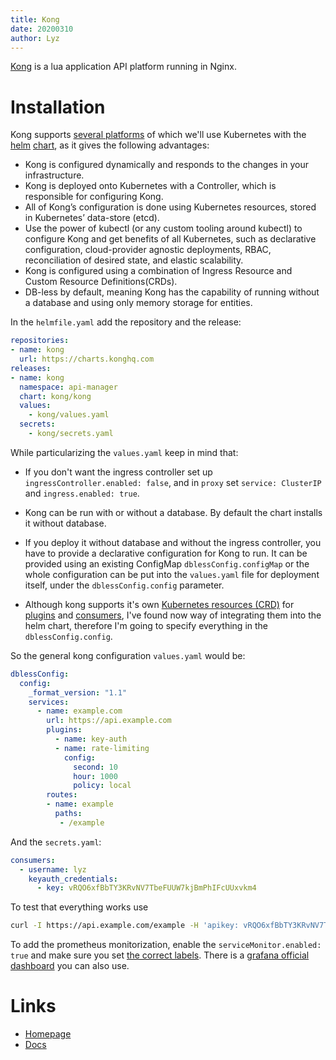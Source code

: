 ```yaml
---
title: Kong
date: 20200310
author: Lyz
---
```


[Kong](https://konghq.com/) is a lua application API platform running in Nginx.

# Installation

Kong supports [several platforms](https://konghq.com/install/) of which we'll
use Kubernetes with the [helm](helm.md)
[chart](https://github.com/Kong/charts/blob/master/charts/kong/README.md), as it
gives the following advantages:

* Kong is configured dynamically and responds to the changes in your
    infrastructure.
* Kong is deployed onto Kubernetes with a Controller, which is responsible for
    configuring Kong.
* All of Kong’s configuration is done using Kubernetes resources, stored in
    Kubernetes’ data-store (etcd).
* Use the power of kubectl (or any custom tooling around kubectl) to configure
    Kong and get benefits of all Kubernetes, such as declarative configuration,
    cloud-provider agnostic deployments, RBAC, reconciliation of desired state,
    and elastic scalability.
* Kong is configured using a combination of Ingress Resource and Custom Resource
    Definitions(CRDs).
* DB-less by default, meaning Kong has the capability of running without
    a database and using only memory storage for entities.

In the `helmfile.yaml` add the repository and the release:

```yaml
repositories:
- name: kong
  url: https://charts.konghq.com
releases:
- name: kong
  namespace: api-manager
  chart: kong/kong
  values:
    - kong/values.yaml
  secrets:
    - kong/secrets.yaml
```

While particularizing the `values.yaml` keep in mind that:

* If you don't want the ingress controller set up `ingressController.enabled:
    false`, and in `proxy` set `service: ClusterIP` and `ingress.enabled:
    true`.
* Kong can be run with or without a database. By default the chart installs it
    without database.
* If you deploy it without database and without the ingress controller, you have
    to provide a declarative configuration for Kong to run. It can be provided
    using an existing ConfigMap `dblessConfig.configMap` or the whole
    configuration can be put into the `values.yaml` file for deployment itself,
    under the `dblessConfig.config` parameter.

* Although kong supports it's own [Kubernetes resources
    (CRD)](https://github.com/Kong/kubernetes-ingress-controller/blob/master/docs/concepts/custom-resources.md)
    for
    [plugins](https://github.com/Kong/kubernetes-ingress-controller/blob/master/docs/concepts/custom-resources.md#kongplugin)
    and
    [consumers](https://github.com/Kong/kubernetes-ingress-controller/blob/master/docs/concepts/custom-resources.md#kongconsumer),
    I've found now way of integrating them into the helm chart, therefore I'm
    going to specify everything in the `dblessConfig.config`.

So the general kong configuration `values.yaml` would be:

```yaml
dblessConfig:
  config:
    _format_version: "1.1"
    services:
      - name: example.com
        url: https://api.example.com
        plugins:
          - name: key-auth
          - name: rate-limiting
            config:
              second: 10
              hour: 1000
              policy: local
        routes:
        - name: example
          paths:
           - /example
```

And the `secrets.yaml`:

```yaml
consumers:
  - username: lyz
    keyauth_credentials:
      - key: vRQO6xfBbTY3KRvNV7TbeFUUW7kjBmPhIFcUUxvkm4
```

To test that everything works use

```bash
curl -I https://api.example.com/example -H 'apikey: vRQO6xfBbTY3KRvNV7TbeFUUW7kjBmPhIFcUUxvkm4'
```

To add the prometheus monitorization, enable the `serviceMonitor.enabled: true`
and make sure you set [the correct
labels](prometheus_troubleshooting.md#service-monitor-not-being-recognized).
There is a [grafana official
dashboard](https://grafana.com/grafana/dashboards/7424) you can also use.

# Links

* [Homepage](https://konghq.com/)
* [Docs](https://docs.konghq.com/?itm_source=website&itm_medium=nav)
